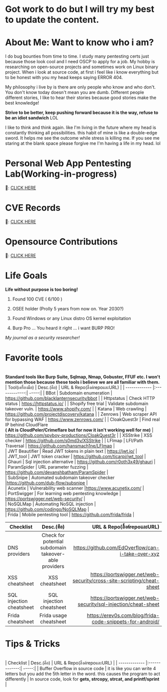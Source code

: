 <h1>Got work to do but I will try my best to update the content.</h1>

<h1>About Me: Want to know who i am?</h1>
<p>I do bug bounties from time to time. I study many pentesting certs just because those look cool and I need OSCP to apply for a job. My hobby is researching on open-source projects and sometimes work on Linux binary project. When i look at source code, at first i feel like i know everything but to be honest with you my head keeps saying ERROR 404.</p>

<p>My philosophy i live by is there are only people who know and who don't. You don't know today doesn't mean you are dumb. Different people different stories, I like to hear their stories because good stories make the best knowledge! 

**Strive to be better, keep pushing forward because it is the way, refuse to be an idiot sandwich** LOL</p>

I like to think and think again. like I'm living in the future where my head is constantly thinking all possibilities. this habit of mine is like a double-edge sword. It helps me see the outcome while stress is killing me. If you see me staring at the blank space please forgive me I'm having a life in my head. lol


<h1>Personal Web App Pentesting Lab(Working-in-progress)</h1>

:file_folder:: [CLICK HERE](https://github.com/yamerooo123/Web-App-For-Pentesting-practice)

<h1>CVE Records</h1>

:file_folder:: [CLICK HERE](https://github.com/yamerooo123/CVE/tree/main)

<h1>Opensource Contributions</h1>

:rocket:: [CLICK HERE](https://github.com/yamerooo123/ResearchNBugBountyEncyclopedia/blob/main/Contributions/Lists.md)

<h1>Life Goals</h1>

**Life without purpose is too boring!**

1. Found 100 CVE ( 6/100 )
  
2. OSEE holder (Prolly 5 years from now on. Year 2030?)

3. Found Windows or any Linux distro OS kernel exploitation

4. Burp Pro ... You heard it right ... i want BURP PRO!



<i>My journal as a security researcher!</i><br />
<b><h1>Favorite tools</h1></b><br />
<b>Standard tools like Burp Suite, Sqlmap, Nmap, Gobuster, FFUF etc. I won't mention those because these tools i believe we are all familiar with them.</b><br />
| Tool(เครื่องมือ)        | Desc.(คือ)          | URL & Repo(ลิ้งค์repoและURL)  |
| ------------- |:-------------:| -----:|
| BBot      | Subdomain enumeration | https://github.com/blacklanternsecurity/bbot |
| Httpstatus      | Check HTTP status      |   https://httpstatus.io/ | 
| Shopify free trial | Validate subdomain takeover vuln.      |  https://www.shopify.com/ |
| Katana | Web crawling      | https://github.com/projectdiscovery/katana |
| Zenrows | Web scraper API for bypassing WAF      |  https://www.zenrows.com/ |
| CloakQuest3r | Find real IP behind CloudFlare <br /><b>( Alt is CloudPeler/Crimeflare but for now it isn't working well for me)</b>     |  https://github.com/spyboy-productions/CloakQuest3r |
| XSStrike | XSS checker      |  https://github.com/s0md3v/XSStrike |
| LFImap | LFI/Path Traversal      |  https://github.com/hansmach1ne/LFImap |<br />
| JWT Beautifier  | Read JWT tokens in plain text      |  https://jwt.io/ |<br />
| JWT_tool | JWT token cracker     |  https://github.com/ticarpi/jwt_tool |<br />
| Ghauri | Sql injection alternative  |  https://github.com/r0oth3x49/ghauri |<br />
| ParamSpider | URL parameter fuzzing  |  https://github.com/devanshbatham/ParamSpider |<br />
| SubSnipe | Automated subdomain takeover checker  |https://github.com/dub-flow/subsnipe |<br />
| Acunetix | Vulnerability web scanner  |https://www.acunetix.com/ |<br />
| PortSwigger | For learning web pentesting knowledge | https://portswigger.net/web-security/ |<br />
| NoSQLMap | Automating NoSQL injection | https://github.com/codingo/NoSQLMap |<br />
| Frida | Mobile pentesting tool | https://github.com/frida/frida |<br />






| Checklist        | Desc.(คือ)          | URL & Repo(ลิ้งค์repoและURL)  |
| ------------- |:-------------:| -----:|
| DNS providers      | Check for potential subdomain takeover-able providers      | https://github.com/EdOverflow/can-i-take-over-xyz   | 
| XSS cheatsheet      | XSS cheatsheet      | https://portswigger.net/web-security/cross-site-scripting/cheat-sheet   |
| SQL injection cheatsheet      | SQL injection cheatsheet      | https://portswigger.net/web-security/sql-injection/cheat-sheet   |
| Frida cheatsheet      | Frida usage cheatsheet      | https://erev0s.com/blog/frida-code-snippets-for-android/   |

<b><h1>Tips & Tricks </h1></b><br />
| Checklist        | Desc.(คือ)          | URL & Repo(ลิ้งค์repoและURL)  |
| ------------- |:-------------:| -----:|
| Buffer Overflow in source code      | it is like you can write 4 letters but you add the 5th letter in the word. this causes the program to act differently  | In source code, look for **gets, strcopy, strcat, and printf/sprint**   | 
















